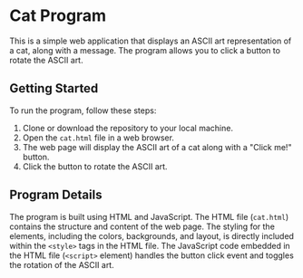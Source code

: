 # Cat Program

This is a simple web application that displays an ASCII art representation of a cat, along with a message. The program allows you to click a button to rotate the ASCII art.

## Getting Started

To run the program, follow these steps:

1. Clone or download the repository to your local machine.
2. Open the `cat.html` file in a web browser.
3. The web page will display the ASCII art of a cat along with a "Click me!" button.
4. Click the button to rotate the ASCII art.

## Program Details

The program is built using HTML and JavaScript. The HTML file (`cat.html`) contains the structure and content of the web page. The styling for the elements, including the colors, backgrounds, and layout, is directly included within the `<style>` tags in the HTML file. The JavaScript code embedded in the HTML file (`<script>` element) handles the button click event and toggles the rotation of the ASCII art.

